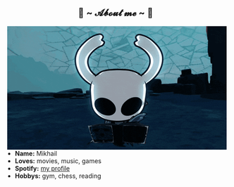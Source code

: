 <h2 align="center">🦊 ~ 𝓐𝓫𝓸𝓾𝓽 𝓶𝓮 ~ 🦊</h2>

<div align="center">
  <img src="./img/knight-is-writing.gif" align="right">
</div>

<br>
<br>
<br>
<br>
<br>

- **Name:** Mikhail
- **Loves:** movies, music, games
- **Spotify:** [my profile](https://open.spotify.com/user/31rwhwsisk5jtdlnybfthbaqm5ya?si=a1e9962d87954adf)
- **Hobbys:** gym, chess, reading
